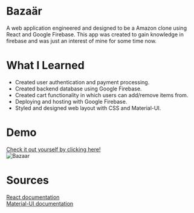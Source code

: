 # Bazaär
<p>
A web application engineered and designed to be a Amazon clone using React and Google Firebase. This app was created to gain knowledge in firebase and was just an interest of mine for some time now. 
</p>

# What I Learned
<ul>
    <li>
    Created user authentication and payment processing.
    </li>
    <li>
    Created backend database using Google Firebase.
    </li>
    <li>
    Created cart functionality in which users can add/remove items from.
    </li>
    <li>
    Deploying and hosting with Google Firebase. 
    </li>
    <li>
    Styled and designed web layout with CSS and Material-UI.
    </li>
</ul>

# Demo
<a href="https://bazaar-596f2.web.app/"> Check it out yourself by clicking here!</a>  
![Bazaar](https://media.giphy.com/media/17BF82waniz4ndE1UW/giphy.gif)

# Sources
<a href="https://reactjs.org/docs/getting-started.html"> React documentation <a>
<a href=''> </a>  
<a href="https://material-ui.com/getting-started/installation/"> Material-UI documentation<a>  
